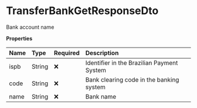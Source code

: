 # TransferBankGetResponseDto

Bank account name

**Properties**

| Name | Type   | Required | Description                                |
| :--- | :----- | :------- | :----------------------------------------- |
| ispb | String | ❌       | Identifier in the Brazilian Payment System |
| code | String | ❌       | Bank clearing code in the banking system   |
| name | String | ❌       | Bank name                                  |

<!-- This file was generated by liblab | https://liblab.com/ -->
